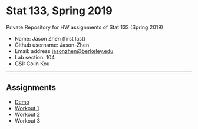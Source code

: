 # Stat 133, Spring 2019

Private Repository for HW assignments of Stat 133 (Spring 2019)

- Name: Jason Zhen (first last)
- Github username: Jason-Zhen
- Email: address jasonzhen@berkeley.edu
- Lab section: 104
- GSI: Colin Kou

-----

## Assignments

- [Demo](demo)
- [Workout 1](workout1)
- Workout 2
- Workout 3


